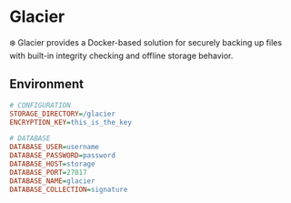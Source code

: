 # Glacier
❄️ Glacier provides a Docker-based solution for securely backing up files with built-in integrity checking and offline storage behavior.

## Environment
```INI
# CONFIGURATION
STORAGE_DIRECTORY=/glacier
ENCRYPTION_KEY=this_is_the_key

# DATABASE
DATABASE_USER=username
DATABASE_PASSWORD=password
DATABASE_HOST=storage
DATABASE_PORT=27017
DATABASE_NAME=glacier
DATABASE_COLLECTION=signature
```

